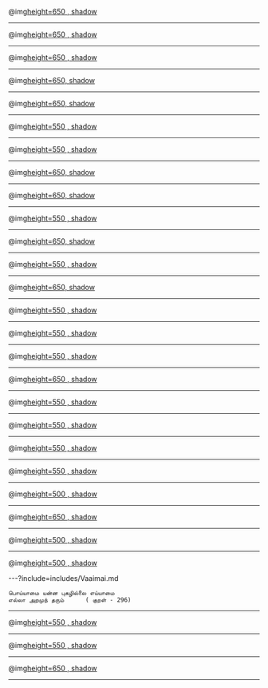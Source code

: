 
@img[height=650 , shadow](assets/img/tell-story1.png)

---

@img[height=650 , shadow](https://image.freepik.com/free-vector/robber-thief-broke-window-glass-holding-small-money-bag-cartoon-isolated_1308-50332.jpg)

---

@img[height=650 , shadow](assets/img/Monk-thief.png)

---

@img[height=650, shadow](https://image.freepik.com/free-photo/view-palacio-de-cibeles-evening-madrid_1398-2170.jpg)

---

@img[height=650, shadow](https://image.freepik.com/free-vector/castle-staircase-illustration_33099-2331.jpg)

---

@img[height=550 , shadow](assets/img/king-black.png)

---

@img[height=550 , shadow](assets/img/king-theif.png)

---

@img[height=650, shadow](https://c1.wallpaperflare.com/preview/457/761/318/treasure-chest-chest-jewellery-open.jpg)

---

@img[height=650, shadow](https://i1.pickpik.com/photos/953/584/963/jewellery-earrings-necklace-silver-preview.jpg)

---

@img[height=550 , shadow](assets/img/VaaimaiStory4.png)

---

@img[height=650, shadow](https://cdn.pixabay.com/photo/2014/12/21/23/25/box-575335__340.png)

---

@img[height=550 , shadow](https://image.freepik.com/free-vector/medieval-castle-interior-flat-cartoon-composition-with-king-throne-armed-knight-coat-arms-guard_1284-27798.jpg)

---

@img[height=650, shadow](https://snappygoat.com/b/1dbdd46b72827aa77fd77900a57101f93590a067)

---

@img[height=550 , shadow](https://image.freepik.com/free-vector/medieval-castle-interior-cartoon-banner-with-king-throne-lord-lady-knight-guard-horn-blower_1284-27803.jpg)

---

@img[height=550 , shadow](https://image.freepik.com/free-vector/medieval-castle-throne-room-ballroom-interior-with-knights-armor-both-sides-king_33099-892.jpg)

---

@img[height=550 , shadow](https://image.freepik.com/free-vector/medieval-castle-hall-interior-with-king-throne-holding-stolen-treasure-kneeling-servant-cartoon_1284-27800.jpg)

---

@img[height=650 , shadow](assets/img/Monk-thief.png)


---

@img[height=550 , shadow](https://image.freepik.com/free-vector/medieval-castle-hall-interior-with-king-throne-holding-stolen-treasure-kneeling-servant-cartoon_1284-27800.jpg)

---

@img[height=550 , shadow](https://image.freepik.com/free-vector/medieval-castle-interior-cartoon-banner-with-king-throne-lord-lady-knight-guard-horn-blower_1284-27803.jpg)

---

@img[height=550 , shadow](https://image.freepik.com/free-vector/medieval-castle-throne-room-ballroom-interior-with-knights-armor-both-sides-king_33099-892.jpg)

---

@img[height=550 , shadow](https://image.freepik.com/free-vector/throne-room-with-king-his-severe-guard_33099-948.jpg)

---

@img[height=500 , shadow](https://image.freepik.com/free-vector/medieval-castle-hall-interior-with-king-throne-holding-stolen-treasure-kneeling-servant-cartoon_1284-27800.jpg)

---

@img[height=650 , shadow](assets/img/Monk-thief.png)


---

@img[height=500 , shadow](https://image.freepik.com/free-vector/medieval-castle-hall-interior-with-king-throne-holding-stolen-treasure-kneeling-servant-cartoon_1284-27800.jpg)

---

@img[height=500 , shadow](https://image.freepik.com/free-vector/vector-pop-art-illustration-medieval-knight-steel-armor-with-iron-sword_1441-608.jpg)


---?include=includes/Vaaimai.md

```
பொய்யாமை யன்ன புகழில்லை எய்யாமை
எல்லா அறமுந் தரும்		( குறள் - 296)

```
---


@img[height=550 , shadow](https://image.freepik.com/free-vector/medieval-castle-hall-interior-with-king-throne-holding-stolen-treasure-kneeling-servant-cartoon_1284-27800.jpg)

---

@img[height=550 , shadow](https://image.freepik.com/free-vector/vector-pop-art-illustration-medieval-knight-steel-armor-with-iron-sword_1441-608.jpg)

---

@img[height=650 , shadow](assets/img/tell-story1.png)

---
